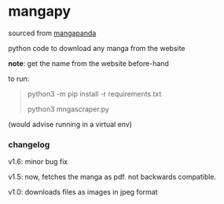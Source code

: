 # mangapy

sourced from [mangapanda](http://www.mangapanda.com)

python code to download any manga from the website

**note**: get the name from the website before-hand

to run: 

> python3 -m pip install -r requirements.txt
>
> python3 mngascraper.py

(would advise running in a virtual env)

### changelog

v1.6: minor bug fix

v1.5: now, fetches the manga as pdf. not backwards compatible.

v1.0: downloads files as images in jpeg format
